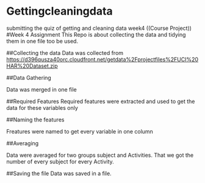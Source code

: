 # Gettingcleaningdata
submitting the quiz of getting and cleaning data week4 ((Course Project))
#Week 4 Assignment 
This Repo is about collecting the data and tidying them in one file too be used.

##Collecting the data 
Data was collected from https://d396qusza40orc.cloudfront.net/getdata%2Fprojectfiles%2FUCI%20HAR%20Dataset.zip

##Data Gathering

Data was merged in one file 

##Required Features 
Required features were extracted and used to get the data for these variables only

##Naming the features 

Freatures were named to get every variable in one column

##Averaging 

Data were averaged for two groups subject and Activities. That we got the number 
of every subject for every Activity. 

##Saving the file
Data was saved in a file.

